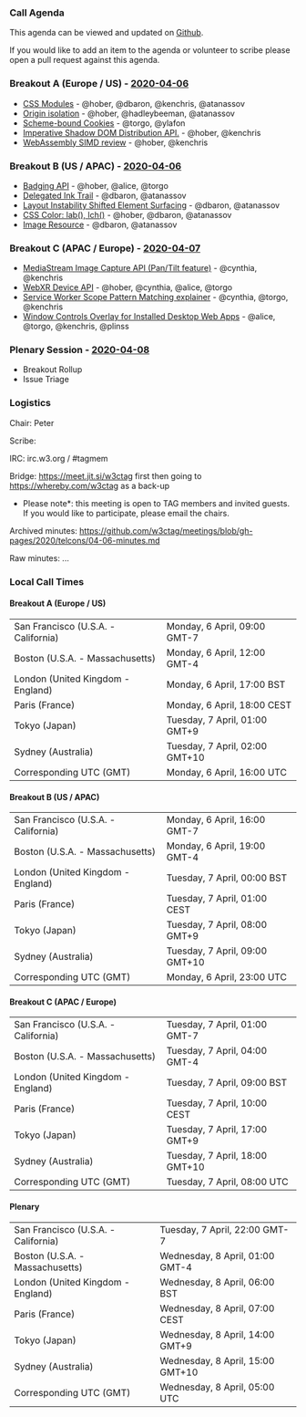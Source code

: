 ### Call Agenda

This agenda can be viewed and updated on [Github](https://github.com/w3ctag/meetings/blob/gh-pages/2020/telcons/04-06-agenda.md).

If you would like to add an item to the agenda or volunteer to scribe please open a pull request against this agenda.

### Breakout A (Europe / US) - [2020-04-06](https://www.timeanddate.com/worldclock/converter.html?iso=20200406T160000&p1=224&p2=43&p3=136&p4=195&p5=248&p6=240)

* [CSS Modules](https://github.com/w3ctag/design-reviews/issues/405) - @hober, @dbaron, @kenchris, @atanassov
* [Origin isolation](https://github.com/w3ctag/design-reviews/issues/464) - @hober, @hadleybeeman, @atanassov
* [Scheme-bound Cookies](https://github.com/w3ctag/design-reviews/issues/483) - @torgo, @ylafon
* [Imperative Shadow DOM Distribution API.](https://github.com/w3ctag/design-reviews/issues/486) - @hober, @kenchris
* [WebAssembly SIMD review](https://github.com/w3ctag/design-reviews/issues/487) - @hober, @kenchris

### Breakout B (US / APAC) - [2020-04-06](https://www.timeanddate.com/worldclock/converter.html?iso=20200406T230000&p1=224&p2=43&p3=136&p4=195&p5=248&p6=240)

* [Badging API](https://github.com/w3ctag/design-reviews/issues/387) - @hober, @alice, @torgo
* [Delegated Ink Trail](https://github.com/w3ctag/design-reviews/issues/473) - @dbaron, @atanassov
* [Layout Instability Shifted Element Surfacing](https://github.com/w3ctag/design-reviews/issues/485) - @dbaron, @atanassov
* [CSS Color: lab(), lch()](https://github.com/w3ctag/design-reviews/issues/488) - @hober, @dbaron, @atanassov
* [Image Resource](https://github.com/w3ctag/design-reviews/issues/490) - @dbaron, @atanassov

### Breakout C (APAC / Europe) - [2020-04-07](https://www.timeanddate.com/worldclock/converter.html?iso=20200407T080000&p1=224&p2=43&p3=136&p4=195&p5=248&p6=240)

* [MediaStream Image Capture API (Pan/Tilt feature)](https://github.com/w3ctag/design-reviews/issues/358) - @cynthia, @kenchris
* [WebXR Device API](https://github.com/w3ctag/design-reviews/issues/403) - @hober, @cynthia, @alice, @torgo
* [Service Worker Scope Pattern Matching explainer](https://github.com/w3ctag/design-reviews/issues/417) - @cynthia, @torgo, @kenchris
* [Window Controls Overlay for Installed Desktop Web Apps](https://github.com/w3ctag/design-reviews/issues/481) - @alice, @torgo, @kenchris, @plinss

### Plenary Session - [2020-04-08](https://www.timeanddate.com/worldclock/converter.html?iso=20200408T050000&p1=224&p2=43&p3=136&p4=195&p5=248&p6=240)

* Breakout Rollup
* Issue Triage

### Logistics

Chair: Peter

Scribe:

IRC: irc.w3.org / #tagmem

Bridge: https://meet.jit.si/w3ctag first then going to https://whereby.com/w3ctag as a back-up

* Please note*: this meeting is open to TAG members and invited guests. If you would like to participate, please email the chairs.

Archived minutes: https://github.com/w3ctag/meetings/blob/gh-pages/2020/telcons/04-06-minutes.md

Raw minutes: ...


### Local Call Times

#### Breakout A (Europe / US)

<table>
<tr><td> San Francisco (U.S.A. - California) <td> Monday, 6 April, 09:00 GMT-7</td></tr>
<tr><td> Boston (U.S.A. - Massachusetts) <td> Monday, 6 April, 12:00 GMT-4</td></tr>
<tr><td> London (United Kingdom - England) <td> Monday, 6 April, 17:00 BST</td></tr>
<tr><td> Paris (France) <td> Monday, 6 April, 18:00 CEST</td></tr>
<tr><td> Tokyo (Japan) <td> Tuesday, 7 April, 01:00 GMT+9</td></tr>
<tr><td> Sydney (Australia) <td> Tuesday, 7 April, 02:00 GMT+10</td></tr>
<tr><td> Corresponding UTC (GMT) <td> Monday, 6 April, 16:00 UTC</td></tr>
</table>

#### Breakout B (US / APAC)

<table>
<tr><td> San Francisco (U.S.A. - California) <td> Monday, 6 April, 16:00 GMT-7</td></tr>
<tr><td> Boston (U.S.A. - Massachusetts) <td> Monday, 6 April, 19:00 GMT-4</td></tr>
<tr><td> London (United Kingdom - England) <td> Tuesday, 7 April, 00:00 BST</td></tr>
<tr><td> Paris (France) <td> Tuesday, 7 April, 01:00 CEST</td></tr>
<tr><td> Tokyo (Japan) <td> Tuesday, 7 April, 08:00 GMT+9</td></tr>
<tr><td> Sydney (Australia) <td> Tuesday, 7 April, 09:00 GMT+10</td></tr>
<tr><td> Corresponding UTC (GMT) <td> Monday, 6 April, 23:00 UTC</td></tr>
</table>

#### Breakout C (APAC / Europe)

<table>
<tr><td> San Francisco (U.S.A. - California) <td> Tuesday, 7 April, 01:00 GMT-7</td></tr>
<tr><td> Boston (U.S.A. - Massachusetts) <td> Tuesday, 7 April, 04:00 GMT-4</td></tr>
<tr><td> London (United Kingdom - England) <td> Tuesday, 7 April, 09:00 BST</td></tr>
<tr><td> Paris (France) <td> Tuesday, 7 April, 10:00 CEST</td></tr>
<tr><td> Tokyo (Japan) <td> Tuesday, 7 April, 17:00 GMT+9</td></tr>
<tr><td> Sydney (Australia) <td> Tuesday, 7 April, 18:00 GMT+10</td></tr>
<tr><td> Corresponding UTC (GMT) <td> Tuesday, 7 April, 08:00 UTC</td></tr>
</table>

#### Plenary

<table>
<tr><td> San Francisco (U.S.A. - California) <td> Tuesday, 7 April, 22:00 GMT-7</td></tr>
<tr><td> Boston (U.S.A. - Massachusetts) <td> Wednesday, 8 April, 01:00 GMT-4</td></tr>
<tr><td> London (United Kingdom - England) <td> Wednesday, 8 April, 06:00 BST</td></tr>
<tr><td> Paris (France) <td> Wednesday, 8 April, 07:00 CEST</td></tr>
<tr><td> Tokyo (Japan) <td> Wednesday, 8 April, 14:00 GMT+9</td></tr>
<tr><td> Sydney (Australia) <td> Wednesday, 8 April, 15:00 GMT+10</td></tr>
<tr><td> Corresponding UTC (GMT) <td> Wednesday, 8 April, 05:00 UTC</td></tr>
</table>
